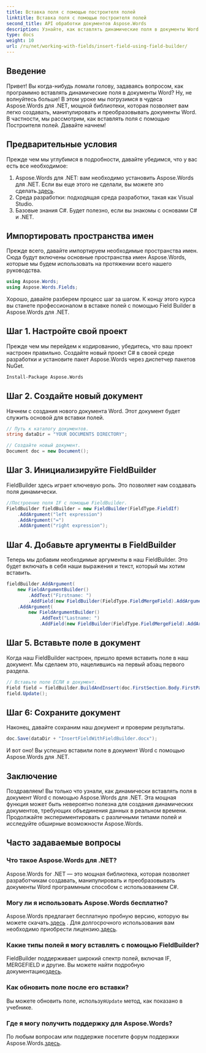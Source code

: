 ```yaml
---
title: Вставка поля с помощью построителя полей
linktitle: Вставка поля с помощью построителя полей
second_title: API обработки документов Aspose.Words
description: Узнайте, как вставлять динамические поля в документы Word с помощью Aspose.Words for .NET, с помощью этого пошагового руководства. Идеально подходит для разработчиков.
type: docs
weight: 10
url: /ru/net/working-with-fields/insert-field-using-field-builder/
---
```

## Введение

Привет! Вы когда-нибудь ломали голову, задаваясь вопросом, как программно вставлять динамические поля в документы Word? Ну, не волнуйтесь больше! В этом уроке мы погрузимся в чудеса Aspose.Words для .NET, мощной библиотеки, которая позволяет вам легко создавать, манипулировать и преобразовывать документы Word. В частности, мы рассмотрим, как вставлять поля с помощью Построителя полей. Давайте начнем!

## Предварительные условия

Прежде чем мы углубимся в подробности, давайте убедимся, что у вас есть все необходимое:

1. Aspose.Words для .NET: вам необходимо установить Aspose.Words для .NET. Если вы еще этого не сделали, вы можете это сделать.[здесь](https://releases.aspose.com/words/net/).
2. Среда разработки: подходящая среда разработки, такая как Visual Studio.
3. Базовые знания C#. Будет полезно, если вы знакомы с основами C# и .NET.

## Импортировать пространства имен

Прежде всего, давайте импортируем необходимые пространства имен. Сюда будут включены основные пространства имен Aspose.Words, которые мы будем использовать на протяжении всего нашего руководства.

```csharp
using Aspose.Words;
using Aspose.Words.Fields;
```

Хорошо, давайте разберем процесс шаг за шагом. К концу этого курса вы станете профессионалом в вставке полей с помощью Field Builder в Aspose.Words для .NET.

## Шаг 1. Настройте свой проект

Прежде чем мы перейдем к кодированию, убедитесь, что ваш проект настроен правильно. Создайте новый проект C# в своей среде разработки и установите пакет Aspose.Words через диспетчер пакетов NuGet.

```bash
Install-Package Aspose.Words
```

## Шаг 2. Создайте новый документ

Начнем с создания нового документа Word. Этот документ будет служить основой для вставки полей.

```csharp
// Путь к каталогу документов.
string dataDir = "YOUR DOCUMENTS DIRECTORY";

// Создайте новый документ.
Document doc = new Document();
```

## Шаг 3. Инициализируйте FieldBuilder

FieldBuilder здесь играет ключевую роль. Это позволяет нам создавать поля динамически.

```csharp
//Построение поля IF с помощью FieldBuilder.
FieldBuilder fieldBuilder = new FieldBuilder(FieldType.FieldIf)
    .AddArgument("left expression")
    .AddArgument("=")
    .AddArgument("right expression");
```

## Шаг 4. Добавьте аргументы в FieldBuilder

Теперь мы добавим необходимые аргументы в наш FieldBuilder. Это будет включать в себя наши выражения и текст, который мы хотим вставить.

```csharp
fieldBuilder.AddArgument(
    new FieldArgumentBuilder()
        .AddText("Firstname: ")
        .AddField(new FieldBuilder(FieldType.FieldMergeField).AddArgument("firstname")))
    .AddArgument(
        new FieldArgumentBuilder()
            .AddText("Lastname: ")
            .AddField(new FieldBuilder(FieldType.FieldMergeField).AddArgument("lastname")));
```

## Шаг 5. Вставьте поле в документ

Когда наш FieldBuilder настроен, пришло время вставить поле в наш документ. Мы сделаем это, нацелившись на первый абзац первого раздела.

```csharp
// Вставьте поле ЕСЛИ в документ.
Field field = fieldBuilder.BuildAndInsert(doc.FirstSection.Body.FirstParagraph);
field.Update();
```

## Шаг 6: Сохраните документ

Наконец, давайте сохраним наш документ и проверим результаты.

```csharp
doc.Save(dataDir + "InsertFieldWithFieldBuilder.docx");
```

И вот оно! Вы успешно вставили поле в документ Word с помощью Aspose.Words для .NET.

## Заключение

Поздравляем! Вы только что узнали, как динамически вставлять поля в документ Word с помощью Aspose.Words для .NET. Эта мощная функция может быть невероятно полезна для создания динамических документов, требующих объединения данных в реальном времени. Продолжайте экспериментировать с различными типами полей и исследуйте обширные возможности Aspose.Words.

## Часто задаваемые вопросы

### Что такое Aspose.Words для .NET?
Aspose.Words for .NET — это мощная библиотека, которая позволяет разработчикам создавать, манипулировать и преобразовывать документы Word программным способом с использованием C#.

### Могу ли я использовать Aspose.Words бесплатно?
 Aspose.Words предлагает бесплатную пробную версию, которую вы можете скачать.[здесь](https://releases.aspose.com/) . Для долгосрочного использования вам необходимо приобрести лицензию.[здесь](https://purchase.aspose.com/buy).

### Какие типы полей я могу вставлять с помощью FieldBuilder?
 FieldBuilder поддерживает широкий спектр полей, включая IF, MERGEFIELD и другие. Вы можете найти подробную документацию[здесь](https://reference.aspose.com/words/net/).

### Как обновить поле после его вставки?
 Вы можете обновить поле, используя`Update` метод, как показано в учебнике.

### Где я могу получить поддержку для Aspose.Words?
 По любым вопросам или поддержке посетите форум поддержки Aspose.Words.[здесь](https://forum.aspose.com/c/words/8).